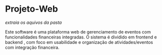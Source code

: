 # Projeto-Web
*extraia os aquivos da pasta*


Este software é uma plataforma web de gerenciamento de eventos com funcionalidades financeiras integradas. O sistema é dividido em frontend  e backend , com foco em usabilidade e organização de atividades/eventos com integração financeira.

